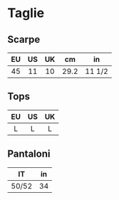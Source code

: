 # Taglie

## Scarpe

| EU | US | UK |  cm  |   in   |
|:--:|:--:|:--:|:----:|:------:|
| 45 | 11 | 10 | 29.2 | 11 1/2 |

## Tops

| EU | US | UK | 
|:--:|:--:|:--:|
| L | L | L |

## Pantaloni

| IT | in | 
|:--:|:--:|
| 50/52 | 34 |

